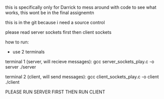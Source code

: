 this is specifically only for Darrick to mess around with code to see what works, this wont be in the final assignemtn

this is in the git because i need a source control

please read server sockets first then client sockets

how to run:
- use 2 terminals

terminal 1 (server, will recieve messages):
gcc server_sockets_play.c -o server
./server

terminal 2 (client, will send messages):
gcc client_sockets_play.c -o client
./client

PLEASE RUN SERVER FIRST THEN RUN CLIENT